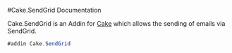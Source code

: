 #Cake.SendGrid Documentation

Cake.SendGrid is an Addin for [Cake](http://cakebuild.net/) which allows the sending of emails via SendGrid.

```csharp
#addin Cake.SendGrid
```